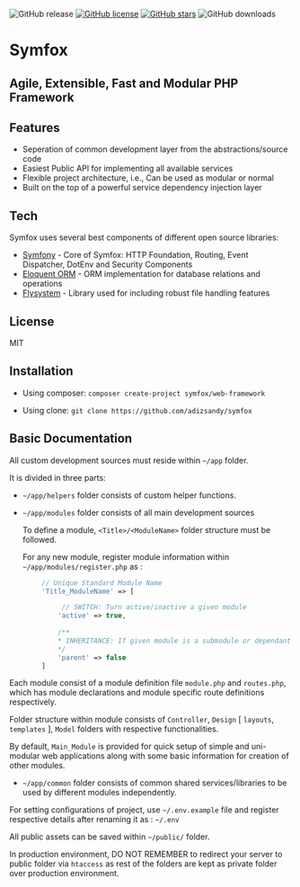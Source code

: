 ![GitHub release](https://img.shields.io/github/v/release/adizsandy/symfox)
[![GitHub license](https://img.shields.io/github/license/adizsandy/symfox)](https://github.com/adizsandy/symfox/blob/master/LICENSE)
[![GitHub stars](https://img.shields.io/github/stars/adizsandy/symfox)](https://GitHub.com/adizsandy/symfox/stargazers/)
![GitHub downloads](https://img.shields.io/github/downloads/adizsandy/symfox/total)

# Symfox 

## Agile, Extensible, Fast and Modular PHP Framework 

## Features
- Seperation of common development layer from the abstractions/source code
- Easiest Public API for implementing all available services
- Flexible project architecture, i.e., Can be used as modular or normal
- Built on the top of a powerful service dependency injection layer

## Tech
Symfox uses several best components of different open source libraries:

- [Symfony](https://symfony.com/) - Core of Symfox: HTTP Foundation, Routing, Event Dispatcher, DotEnv and Security Components
- [Eloquent ORM](https://laravel.com/docs/5.0/eloquent) - ORM implementation for database relations and operations 
- [Flysystem](https://github.com/thephpleague/flysystem) - Library used for including robust file handling features 

## License
MIT

## Installation
- Using composer:
  ``` composer create-project symfox/web-framework ```

- Using clone:
  ``` git clone https://github.com/adizsandy/symfox ```

## Basic Documentation
All custom development sources must reside within `~/app` folder.

It is divided in three parts: 
- `~/app/helpers` folder consists of custom helper functions.
- `~/app/modules` folder consists of all main development sources

    To define a module, `<Title>/<ModuleName>` folder structure must be followed.

    For any new module, register module information within `~/app/modules/register.php` as :

```php
        // Unique Standard Module Name 
        'Title_ModuleName' => [ 

             // SWITCH: Turn active/inactive a given module
            'active' => true,
            
            /**
            * INHERITANCE: If given module is a submodule or dependant on other modules, if there is any, put 'Standard Module Name' of that parent module for the same Only single inheritance is   allowed for now.
            */
            'parent' => false  
        ] 
```
Each module consist of a module definition file `module.php` and `routes.php`, which has module declarations and module specific route definitions respectively.

Folder structure within module consists of `Controller`, `Design` [ `layouts`, `templates` ], `Model` folders with respective functionalities.

By default, `Main_Module` is provided for quick setup of simple and uni-modular web applications along with some basic information for creation of other modules.

- `~/app/common` folder consists of common shared services/libraries to be used by different modules independently.

For setting configurations of project, use `~/.env.example` file and register respective details after  renaming it as : `~/.env`

All public assets can be saved within `~/public/` folder.

In production environment, DO NOT REMEMBER to redirect your server to public folder via `htaccess` as rest of the folders are kept as private folder over production environment.
